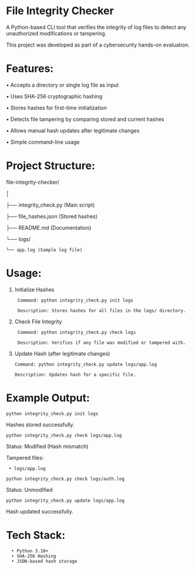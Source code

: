 # File Integrity Checker

A Python-based CLI tool that verifies the integrity of log files to detect any unauthorized modifications or tampering.

This project was developed as part of a cybersecurity hands-on evaluation.

# Features: 
• Accepts a directory or single log file as input 

• Uses SHA-256 cryptographic hashing 

• Stores hashes for first-time initialization 

• Detects file tampering by comparing stored and current hashes 

• Allows manual hash updates after legitimate changes 

• Simple command-line usage  

# Project Structure:
file-integrity-checker/

│

├── integrity_check.py (Main script)

├── file_hashes.json (Stored hashes)

├── README.md (Documentation)

└── logs/

    └── app.log (Sample log file)

# Usage: 
1. Initialize Hashes
   
        Command: python integrity_check.py init logs
    
        Description: Stores hashes for all files in the logs/ directory. 

3. Check File Integrity
   
        Command: python integrity_check.py check logs
   
        Description: Verifies if any file was modified or tampered with. 

5. Update Hash (after legitimate changes)
   
       Command: python integrity_check.py update logs/app.log
   
       Description: Updates hash for a specific file. 

# Example Output: 

    python integrity_check.py init logs
 
Hashes stored successfully. 

    python integrity_check.py check logs/app.log
 
Status: Modified (Hash mismatch) 

Tampered files: 

     • logs/app.log
 
    python integrity_check.py check logs/auth.log

Status: Unmodified 

    python integrity_check.py update logs/app.log

Hash updated successfully. 

# Tech Stack: 
      • Python 3.10+ 
      • SHA-256 Hashing 
      • JSON-based hash storage 
